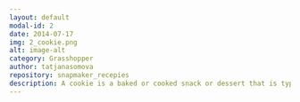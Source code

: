 ```yaml
---
layout: default
modal-id: 2
date: 2014-07-17
img: 2_cookie.png
alt: image-alt
category: Grasshopper
author: tatjanasomova
repository: snapmaker_recepies
description: A cookie is a baked or cooked snack or dessert that is typically small, flat and sweet. It usually contains flour, sugar, egg, and some type of oil, fat, or butter. It may include other ingredients such as raisins, oats, chocolate chips, nuts, etc.
---
```

